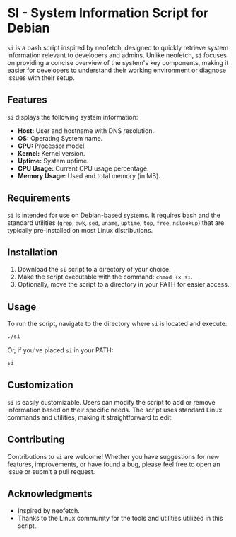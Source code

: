 # SI - System Information Script for Debian

`si` is a bash script inspired by neofetch, designed to quickly retrieve system information relevant to developers and admins. Unlike neofetch, `si` focuses on providing a concise overview of the system's key components, making it easier for developers to understand their working environment or diagnose issues with their setup.

## Features

`si` displays the following system information:

- **Host:** User and hostname with DNS resolution.
- **OS:** Operating System name.
- **CPU:** Processor model.
- **Kernel:** Kernel version.
- **Uptime:** System uptime.
- **CPU Usage:** Current CPU usage percentage.
- **Memory Usage:** Used and total memory (in MB).

## Requirements

`si` is intended for use on Debian-based systems. It requires bash and the standard utilities (`grep`, `awk`, `sed`, `uname`, `uptime`, `top`, `free`, `nslookup`) that are typically pre-installed on most Linux distributions.

## Installation

1. Download the `si` script to a directory of your choice.
2. Make the script executable with the command: `chmod +x si`.
3. Optionally, move the script to a directory in your PATH for easier access.

## Usage

To run the script, navigate to the directory where `si` is located and execute:

```bash
./si
```

Or, if you've placed `si` in your PATH:

```bash
si
```

## Customization

`si` is easily customizable. Users can modify the script to add or remove information based on their specific needs. The script uses standard Linux commands and utilities, making it straightforward to edit.

## Contributing

Contributions to `si` are welcome! Whether you have suggestions for new features, improvements, or have found a bug, please feel free to open an issue or submit a pull request.

## Acknowledgments

- Inspired by neofetch.
- Thanks to the Linux community for the tools and utilities utilized in this script.

